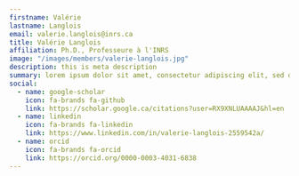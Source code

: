 ```yaml
---
firstname: Valérie
lastname: Langlois 
email: valerie.langlois@inrs.ca
title: Valérie Langlois
affiliation: Ph.D., Professeure à l'INRS
image: "/images/members/valerie-langlois.jpg"
description: this is meta description
summary: lorem ipsum dolor sit amet, consectetur adipiscing elit, sed do eiusmod tempor incididunt ut labore et dolore magna aliqua. Ut enim ad minim veniam, quis nostr navigation et dolore magna aliqua.
social:
  - name: google-scholar
    icon: fa-brands fa-github
    link: https://scholar.google.ca/citations?user=RX9XNLUAAAAJ&hl=en
  - name: linkedin
    icon: fa-brands fa-linkedin
    link: https://www.linkedin.com/in/valerie-langlois-2559542a/
  - name: orcid
    icon: fa-brands fa-orcid
    link: https://orcid.org/0000-0003-4031-6838
---
```


